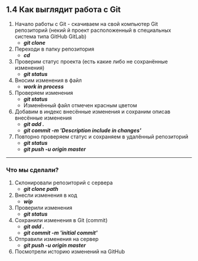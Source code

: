 ## 1.4 Как выглядит работа с Git

1. Начало работы с Git - скачиваем на свой компьютер Git репозиторий (некий й проект расположенный в специальных система типа GitHub GitLab)
   - ***git clone <someWay>***
2. Переходи в папку репозитория 
   - ***cd <someName>***
3. Проверим статус проекта (есть какие либо не сохранённые изменения)
   - ***git status***
4. Вносим изменения в файл
   - ***work in process***
5. Проверяем изменения 
   - ***git status***
   - Изменённый файл отмечен красным цветом
6. Добавим в индекс внесённые изменения и сохраним описав внесённые изменения
   - ***git add .***
   - ***git commit -m 'Description include in changes'***
7. Повторно проверяем статус и сохраняем в удалённый репозиторий
   - ***git status***
   - ***git push -u origin master***

------

### Что мы сделали?

1. Склонировали репозиторий с сервера
   - ***git clone path***
2. Внесли изменения в код
   - ***wip***
3. Проверили изменения 
   - ***git status***
4. Сохранили изменения в Git (commit)
   - ***git add .***
   - ***git commit -m 'initial commit'***
5. Отправили изменения на сервер
   - ***git push -u origin master***
6. Посмотрели историю изменений на GitHub